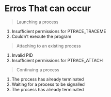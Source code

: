# Erros That can occur

> Launching a process
1. Insufficient permissions for PTRACE_TRACEME 
2. Couldn’t execute the program

> Attaching to an existing process
1. Invalid PID
2. Insufficient permissions for PTRACE_ATTACH
> Continuing a process
1. The process has already terminated 
2. Waiting for a process to be signalled
3. The process has already terminated